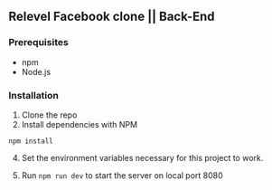 ## Relevel Facebook clone || Back-End

### Prerequisites
* npm
* Node.js

### Installation
1. Clone the repo
2. Install dependencies with NPM

```
npm install
```

4. Set the environment variables necessary for this project to work. 

5. Run `npm run dev` to start the server on local port 8080
